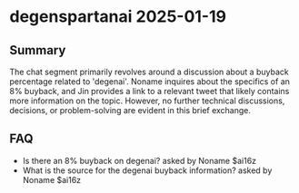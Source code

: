 # degenspartanai 2025-01-19

## Summary
The chat segment primarily revolves around a discussion about a buyback percentage related to 'degenai'. Noname inquires about the specifics of an 8% buyback, and Jin provides a link to a relevant tweet that likely contains more information on the topic. However, no further technical discussions, decisions, or problem-solving are evident in this brief exchange.

## FAQ
- Is there an 8% buyback on degenai? asked by Noname $ai16z
- What is the source for the degenai buyback information? asked by Noname $ai16z
